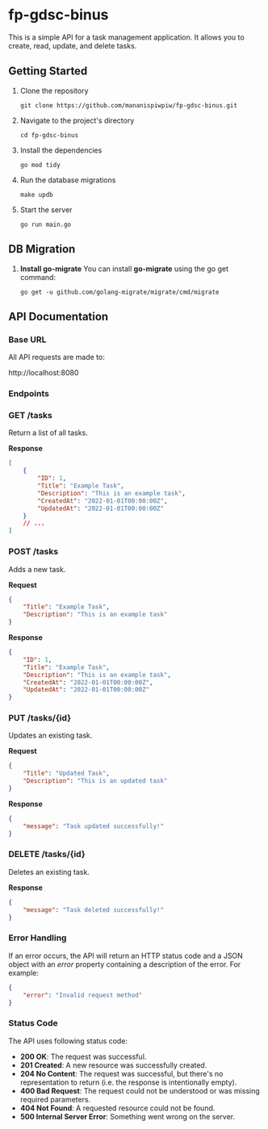 # fp-gdsc-binus

This is a simple API for a task management application. It allows you to create, read, update, and delete tasks.

## Getting Started

1. Clone the repository
    ```
    git clone https://github.com/mananispiwpiw/fp-gdsc-binus.git
    ```
2. Navigate to the project's directory
    ```
    cd fp-gdsc-binus
    ```
3. Install the dependencies

    ```golang
    go mod tidy
    ```

4. Run the database migrations

    ```
    make updb
    ```

5. Start the server
    ```golang
    go run main.go
    ```

## DB Migration

1. **Install go-migrate**
   You can install **go-migrate** using the go get command:
    ```
    go get -u github.com/golang-migrate/migrate/cmd/migrate
    ```

## API Documentation

### Base URL

All API requests are made to:

http://localhost:8080

### Endpoints

### GET /tasks

Return a list of all tasks.

**Response**

```json
[
    {
        "ID": 1,
        "Title": "Example Task",
        "Description": "This is an example task",
        "CreatedAt": "2022-01-01T00:00:00Z",
        "UpdatedAt": "2022-01-01T00:00:00Z"
    }
    // ...
]
```

### POST /tasks

Adds a new task.

**Request**

```json
{
    "Title": "Example Task",
    "Description": "This is an example task"
}
```

**Response**

```json
{
    "ID": 1,
    "Title": "Example Task",
    "Description": "This is an example task",
    "CreatedAt": "2022-01-01T00:00:00Z",
    "UpdatedAt": "2022-01-01T00:00:00Z"
}
```

### PUT /tasks/{id}

Updates an existing task.

**Request**

```json
{
    "Title": "Updated Task",
    "Description": "This is an updated task"
}
```

**Response**

```json
{
    "message": "Task updated successfully!"
}
```

### DELETE /tasks/{id}

Deletes an existing task.

**Response**

```json
{
    "message": "Task deleted successfully!"
}
```

### Error Handling

If an error occurs, the API will return an HTTP status code and a JSON object with an _error_ property containing a description of the error. For example:

```json
{
    "error": "Invalid request method"
}
```

### Status Code

The API uses following status code:

-   **200 OK**: The request was successful.
-   **201 Created**: A new resource was successfully created.
-   **204 No Content**: The request was successful, but there's no representation to return (i.e. the response is intentionally empty).
-   **400 Bad Request**: The request could not be understood or was missing required parameters.
-   **404 Not Found**: A requested resource could not be found.
-   **500 Internal Server Error**: Something went wrong on the server.
